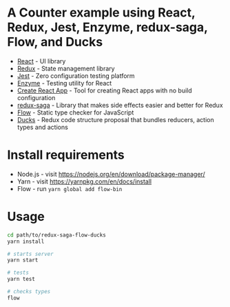 # A Counter example using React, Redux, Jest, Enzyme, redux-saga, Flow, and Ducks

* [React](https://facebook.github.io/react/) - UI library
* [Redux](http://redux.js.org) - State management library
* [Jest](https://facebook.github.io/jest/) - Zero configuration testing platform
* [Enzyme](http://airbnb.io/enzyme/) - Testing utility for React
* [Create React App](https://github.com/facebookincubator/create-react-app) - Tool for creating React apps with no build configuration
* [redux-saga](https://github.com/redux-saga/redux-saga) - Library that makes side effects easier and better for Redux
* [Flow](https://flowtype.org/) - Static type checker for JavaScript
* [Ducks](https://github.com/erikras/ducks-modular-redux) - Redux code structure proposal that bundles reducers, action types and actions


# Install requirements

* Node.js - visit https://nodejs.org/en/download/package-manager/
* Yarn - visit https://yarnpkg.com/en/docs/install
* Flow - run `yarn global add flow-bin`


# Usage

```sh
cd path/to/redux-saga-flow-ducks
yarn install

# starts server
yarn start

# tests
yarn test

# checks types
flow
```
